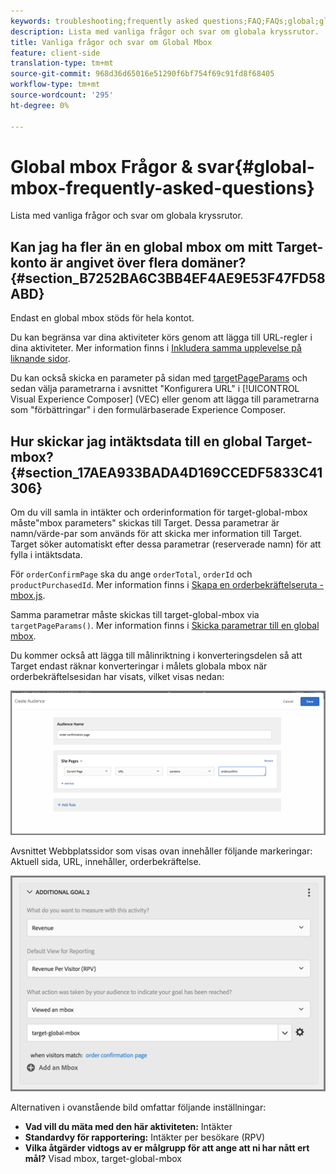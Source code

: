```yaml
---
keywords: troubleshooting;frequently asked questions;FAQ;FAQs;global;global mbox
description: Lista med vanliga frågor och svar om globala kryssrutor.
title: Vanliga frågor och svar om Global Mbox
feature: client-side
translation-type: tm+mt
source-git-commit: 968d36d65016e51290f6bf754f69c91fd8f68405
workflow-type: tm+mt
source-wordcount: '295'
ht-degree: 0%

---
```



# Global mbox Frågor &amp; svar{#global-mbox-frequently-asked-questions}

Lista med vanliga frågor och svar om globala kryssrutor.

## Kan jag ha fler än en global mbox om mitt Target-konto är angivet över flera domäner? {#section_B7252BA6C3BB4EF4AE9E53F47FD58ABD}

Endast en global mbox stöds för hela kontot.

Du kan begränsa var dina aktiviteter körs genom att lägga till URL-regler i dina aktiviteter. Mer information finns i [Inkludera samma upplevelse på liknande sidor](/help/c-experiences/c-visual-experience-composer/temtest.md#task_2539D51A18044F82B0D9895636546781).

Du kan också skicka en parameter på sidan med [targetPageParams](/help/c-implementing-target/c-implementing-target-for-client-side-web/targetpageparams.md) och sedan välja parametrarna i avsnittet &quot;Konfigurera URL&quot; i [!UICONTROL Visual Experience Composer] (VEC) eller genom att lägga till parametrarna som &quot;förbättringar&quot; i den formulärbaserade Experience Composer.

## Hur skickar jag intäktsdata till en global Target-mbox? {#section_17AEA933BADA4D169CCEDF5833C41306}

Om du vill samla in intäkter och orderinformation för target-global-mbox måste&quot;mbox parameters&quot; skickas till Target. Dessa parametrar är namn/värde-par som används för att skicka mer information till Target. Target söker automatiskt efter dessa parametrar (reserverade namn) för att fylla i intäktsdata.

För `orderConfirmPage` ska du ange `orderTotal`, `orderId` och `productPurchasedId`. Mer information finns i [Skapa en orderbekräftelseruta - mbox.js](/help/c-implementing-target/c-implementing-target-for-client-side-web/t-mbox-download/orderconfirm-create.md#task_0036D5F6C062442788BB55E872816D82).

Samma parametrar måste skickas till target-global-mbox via `targetPageParams()`. Mer information finns i [Skicka parametrar till en global mbox](/help/c-implementing-target/c-implementing-target-for-client-side-web/t-mbox-download/c-understanding-global-mbox/pass-parameters-to-global-mbox.md#concept_33362A04146C4E3C8E7089B65F38B5E5).

Du kommer också att lägga till målinriktning i konverteringsdelen så att Target endast räknar konverteringar i målets globala mbox när orderbekräftelsesidan har visats, vilket visas nedan:

![](assets/revenue1.png)

Avsnittet Webbplatssidor som visas ovan innehåller följande markeringar: Aktuell sida, URL, innehåller, orderbekräftelse.

![](assets/revenue2.png)

Alternativen i ovanstående bild omfattar följande inställningar:

* **Vad vill du mäta med den här aktiviteten:** Intäkter
* **Standardvy för rapportering:** Intäkter per besökare (RPV)
* **Vilka åtgärder vidtogs av er målgrupp för att ange att ni har nått ert mål?** Visad mbox, target-global-mbox